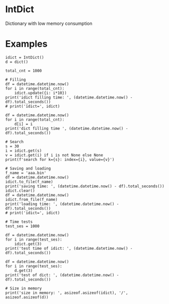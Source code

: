 # IntDict

Dictionary with low memory consumption

# Examples
    idict = IntDict()
    d = dict()

    total_cnt = 1000

    # Filling
    df = datetime.datetime.now()
    for i in range(total_cnt):
        idict.update({i: i*10})
    print('idict filling time: ', (datetime.datetime.now() - df).total_seconds())
    # print('idict=', idict)

    df = datetime.datetime.now()
    for i in range(total_cnt):
        d[i] = i
    print('dict filling time ', (datetime.datetime.now() - df).total_seconds())

    # Search
    s = 30
    i = idict.get(s)
    v = idict.get(i) if i is not None else None
    print(f'search for k={s}: index={i}, value={v}')

    # Saving and loading
    f_name = 'aaa.bin'
    df = datetime.datetime.now()
    idict.to_file(f_name)
    print('saving time: ', (datetime.datetime.now() - df).total_seconds())
    idict.clear()
    df = datetime.datetime.now()
    idict.from_file(f_name)
    print('loading time: ', (datetime.datetime.now() - df).total_seconds())
    # print('idict=', idict)

    # Time tests
    test_ses = 1000

    df = datetime.datetime.now()
    for i in range(test_ses):
        idict.get(3)
    print('test time of idict: ', (datetime.datetime.now() - df).total_seconds())

    df = datetime.datetime.now()
    for i in range(test_ses):
        d.get(3)
    print('test of dict: ', (datetime.datetime.now() - df).total_seconds())

    # Size in memory
    print('size in memory: ', asizeof.asizeof(idict), '/', asizeof.asizeof(d))
